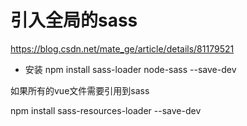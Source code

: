 # 引入全局的sass
https://blog.csdn.net/mate_ge/article/details/81179521

* 安装
npm install sass-loader node-sass --save-dev

如果所有的vue文件需要引用到sass

npm install sass-resources-loader --save-dev


